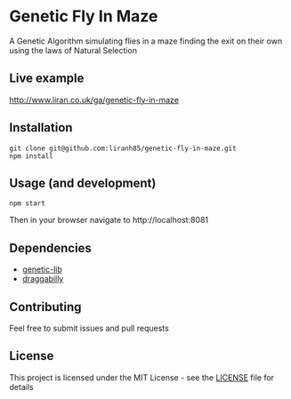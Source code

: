 # Genetic Fly In Maze
A Genetic Algorithm simulating flies in a maze finding the exit on their own using the laws of Natural Selection

## Live example
http://www.liran.co.uk/ga/genetic-fly-in-maze

## Installation
```
git clone git@github.com:liranh85/genetic-fly-in-maze.git
npm install
```

## Usage (and development)
```
npm start
```
Then in your browser navigate to http://localhost:8081

## Dependencies
- [genetic-lib](https://github.com/liranh85/genetic-lib)
- [draggabilly](https://github.com/desandro/draggabilly)

## Contributing
Feel free to submit issues and pull requests

## License
This project is licensed under the MIT License - see the [LICENSE](LICENSE) file for details
